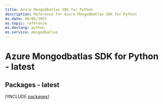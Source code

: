 ```yaml
---
title: Azure Mongodbatlas SDK for Python
description: Reference for Azure Mongodbatlas SDK for Python
ms.date: 08/05/2025
ms.topic: reference
ms.devlang: python
ms.service: mongodbatlas
---
```

# Azure Mongodbatlas SDK for Python - latest
## Packages - latest
[!INCLUDE [packages](mongodbatlas-index.md)]